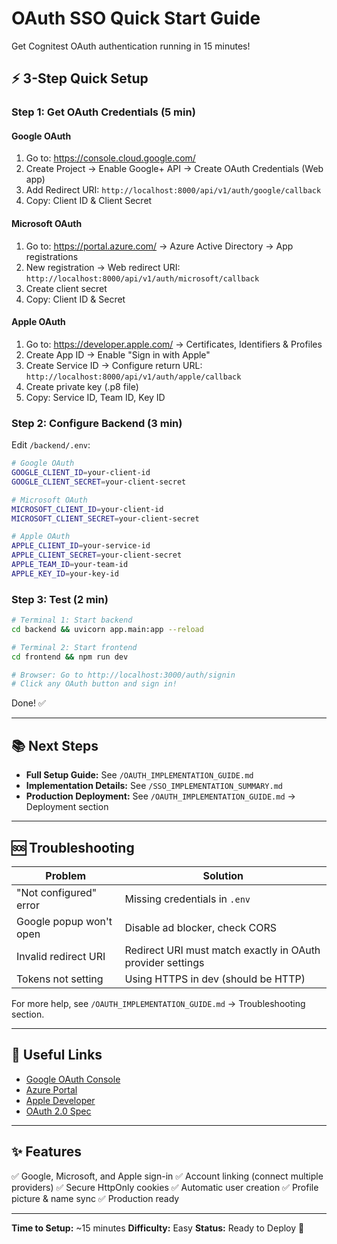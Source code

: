 # OAuth SSO Quick Start Guide

Get Cognitest OAuth authentication running in 15 minutes!

## ⚡ 3-Step Quick Setup

### Step 1: Get OAuth Credentials (5 min)

#### Google OAuth
1. Go to: https://console.cloud.google.com/
2. Create Project → Enable Google+ API → Create OAuth Credentials (Web app)
3. Add Redirect URI: `http://localhost:8000/api/v1/auth/google/callback`
4. Copy: Client ID & Client Secret

#### Microsoft OAuth
1. Go to: https://portal.azure.com/ → Azure Active Directory → App registrations
2. New registration → Web redirect URI: `http://localhost:8000/api/v1/auth/microsoft/callback`
3. Create client secret
4. Copy: Client ID & Secret

#### Apple OAuth
1. Go to: https://developer.apple.com/ → Certificates, Identifiers & Profiles
2. Create App ID → Enable "Sign in with Apple"
3. Create Service ID → Configure return URL: `http://localhost:8000/api/v1/auth/apple/callback`
4. Create private key (.p8 file)
5. Copy: Service ID, Team ID, Key ID

### Step 2: Configure Backend (3 min)

Edit `/backend/.env`:

```bash
# Google OAuth
GOOGLE_CLIENT_ID=your-client-id
GOOGLE_CLIENT_SECRET=your-client-secret

# Microsoft OAuth
MICROSOFT_CLIENT_ID=your-client-id
MICROSOFT_CLIENT_SECRET=your-client-secret

# Apple OAuth
APPLE_CLIENT_ID=your-service-id
APPLE_CLIENT_SECRET=your-client-secret
APPLE_TEAM_ID=your-team-id
APPLE_KEY_ID=your-key-id
```

### Step 3: Test (2 min)

```bash
# Terminal 1: Start backend
cd backend && uvicorn app.main:app --reload

# Terminal 2: Start frontend
cd frontend && npm run dev

# Browser: Go to http://localhost:3000/auth/signin
# Click any OAuth button and sign in!
```

Done! ✅

---

## 📚 Next Steps

- **Full Setup Guide:** See `/OAUTH_IMPLEMENTATION_GUIDE.md`
- **Implementation Details:** See `/SSO_IMPLEMENTATION_SUMMARY.md`
- **Production Deployment:** See `/OAUTH_IMPLEMENTATION_GUIDE.md` → Deployment section

---

## 🆘 Troubleshooting

| Problem | Solution |
|---------|----------|
| "Not configured" error | Missing credentials in `.env` |
| Google popup won't open | Disable ad blocker, check CORS |
| Invalid redirect URI | Redirect URI must match exactly in OAuth provider settings |
| Tokens not setting | Using HTTPS in dev (should be HTTP) |

For more help, see `/OAUTH_IMPLEMENTATION_GUIDE.md` → Troubleshooting section.

---

## 🔗 Useful Links

- [Google OAuth Console](https://console.cloud.google.com/)
- [Azure Portal](https://portal.azure.com/)
- [Apple Developer](https://developer.apple.com/)
- [OAuth 2.0 Spec](https://tools.ietf.org/html/rfc6749)

---

## ✨ Features

✅ Google, Microsoft, and Apple sign-in
✅ Account linking (connect multiple providers)
✅ Secure HttpOnly cookies
✅ Automatic user creation
✅ Profile picture & name sync
✅ Production ready

---

**Time to Setup:** ~15 minutes
**Difficulty:** Easy
**Status:** Ready to Deploy 🚀
